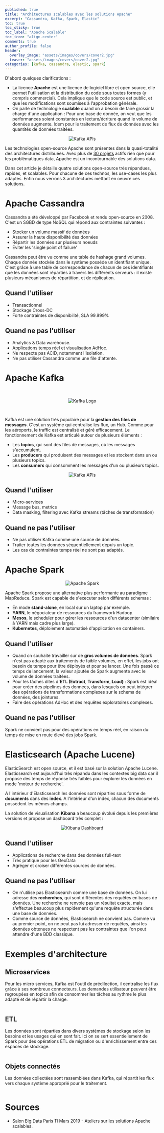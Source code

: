 ```yaml
---
published: true
title: "Architectures scalables avec les solutions Apache"
excerpt: "Cassandra, Kafka, Spark, Elastic"
toc: true
toc_sticky: true
toc_label: "Apache Scalable"
toc_icon: "align-center"
comments: true
author_profile: false
header:
  overlay_image: "assets/images/covers/cover2.jpg"
  teaser: "assets/images/covers/cover2.jpg"
categories: [kafka, cassandra, elastic, spark]
---
```


D'abord quelques clarifications :
- La licence **Apache** est une licence de logiciel libre et open source, elle permet l'utilisation et la distribution du code sous toutes formes (y compris commercial). Cela implique que le code source est public, et que les modifications sont soumises à l'approbation générale.
- On parle de technologie **scalable** quand on a besoin de faire grossir la charge d'une application : Pour une base de donnée, on veut que les performances soient constantes en lecture/écriture quand le volume de données augmente. Idem pour le traitement de flux de données avec les quantités de données traitées.

<div align="center">
  <img src="https://upload.wikimedia.org/wikipedia/commons/thumb/d/db/Apache_Software_Foundation_Logo_%282016%29.svg/1200px-Apache_Software_Foundation_Logo_%282016%29.svg.png" alt="Kafka APIs">
</div>

Les technologies open-source Apache sont présentes dans la quasi-totalité des architectures distribuées. Avec plus de <a href="https://streamdata.io/blog/open-source-apache-big-data-projects/" target="_blank">30 projets</a> actifs rien que pour les problématiques data, Apache est un incontournable des solutions data. 

Dans cet article je détaille quatre solutions open-source très répandues, rapides, et scalables. Pour chacune de ces technos, les use-cases les plus adaptés. Enfin nous verrons 3 architectures mettant en oeuvre ces solutions.

# Apache Cassandra

Cassandra a été développé par Facebook et rendu open-source en 2008. C'est un SGBD de type NoSQL qui répond aux contraintes suivantes :
- Stocker un volume massif de données
- Assurer la haute disponibilité des données
- Répartir les données sur plusieurs noeuds
- Éviter les 'single point of failure'

Cassandra peut être vu comme une table de hashage grand volumes. Chaque donnée stockée dans le système possède un identifiant unique. C'est grâce à une table de correspondance de chacun de ces identifiants que les données sont réparties à travers les différents serveurs : il existe plusieurs mécanismes de répartition, et de réplication.

## Quand l'utiliser

- Transactionnel
- Stockage Cross-DC
- Forte contraintes de disponibilité, SLA 99.999%

## Quand ne pas l'utiliser

- Analytics & Data warehouse.
- Applications temps réel et visualisation AdHoc.
- Ne respecte pas ACID, notamment l'isolation.
- Ne pas utiliser Cassandra comme une file d'attente.

# Apache Kafka

<div align="center">
  <img src="https://kafka.apache.org/images/logo.png" alt="Kafka Logo" vspace="30">
</div>


Kafka est une solution très populaire pour la **gestion des files de messages**. C'est un système qui centralise les flux, un Hub. Comme pour les aéroports, le traffic est centralisé et géré efficacement. Le fonctionnement de Kafka est articulé autour de plusieurs éléments : 
- Les **topics**, qui sont des files de messages, où les messages s'accumulent.
- Les **producers** qui produisent des messages et les stockent dans un ou plusieurs topics.
- Les **consumers** qui consomment les messages d'un ou plusieurs topics.

<div align="center">
  <img src="https://kafka.apache.org/0110/images/kafka-apis.png" alt="Kafka APIs">
</div>

## Quand l'utiliser

- Micro-services
- Message bus, metrics
- Data masking, filtering avec Kafka streams (tâches de transformation)

## Quand ne pas l'utiliser

- Ne pas utiliser Kafka comme une source de données.
- Traiter toutes les données séquentiellement depuis un topic.
- Les cas de contraintes temps réel ne sont pas adaptés.

# Apache Spark

<div align="center">
  <img src="https://blog.jetoile.fr/images/rdd/spark.png" alt="Apache Spark">
</div>


Apache Spark propose une alternative plus performante au paradigme MapReduce. Spark est capable de s'executer selon différents schemas :
- En mode **stand-alone**, en local sur un laptop par exemple.
- **YARN**, le négociateur de ressources du framework Hadoop.
- **Mesos**, le scheduler pour gérer les ressources d'un datacenter (similaire à YARN mais cadre plus large).
- **Kubernetes**, déploiement automatisé d'application en containers.

## Quand l'utiliser

- Quand on souhaite travailler sur de **gros volumes de données**. Spark n'est pas adapté aux traitements de faible volumes, en effet, les jobs ont besoin de temps pour être déployés et pour se lancer. Une fois passé ce temps de lancement, la valeur ajoutée de Spark augmente avec le volume de données traitées.
- Pour les tâches dites d'**ETL (Extract, Transform, Load)** : Spark est idéal pour créer des pipelines des données, dans lesquels on peut intégrer des opérations de transformations complexes sur le schema de données, des jointures.
- Faire des opérations AdHoc et des requêtes exploratoires complexes.

## Quand ne pas l'utiliser

Spark ne convient pas pour des opérations en temps réel, en raison du temps de mise en route élevé des jobs Spark.

# Elasticsearch (Apache Lucene)

ElasticSearch est open source, et il est basé sur la solution Apache Lucene. Elasticsearch est aujourd'hui très répandu dans les contextes big data car il propose des temps de réponse très faibles pour explorer les données en mode 'moteur de recherche'.

A l'intérieur d'Elasticsearch les données sont réparties sous forme de **documents** dans des **index**. A l'intérieur d'un index, chacun des documents possèdent les mêmes champs.

La solution de visualisation **Kibana** a beaucoup évolué depuis les premières versions et propose un dashboard très complet :

<div align="center">
  <img src="https://d2.alternativeto.net/dist/s/https--www-elastic-co-products-kibana_989074_full.jpg?format=jpg&width=1600&height=1600&mode=min&upscale=false" alt="Kibana Dashboard">
</div>

## Quand l'utiliser

- Applications de recherche dans des données full-text
- Très pratique pour les GeoData
- Agréger et croiser différentes sources de données.

## Quand ne pas l'utiliser

- On n'utilise pas Elasticsearch comme une base de données. On lui adresse des **recherches**, qui sont différentes des requêtes en bases de données. Une recherche ne renvoie pas un résultat exacte, mais s'effectue beaucoup plus rapidement qu'une requête structurée dans une base de données.
- Comme source de données, Elasticsearch ne convient pas. Comme vu au premier point, on ne peut pas lui adresser de requêtes, ainsi les données obtenues ne respectent pas les contraintes que l'on peut attendre d'une BDD classique.

# Exemples d'architecture

## Microservices

Pour les micro services, Kafka est l'outil de prédilection, il centralise les flux grâce à ses nombreux connecteurs. Les demandes utilisateur peuvent être regroupées en topics afin de consommer les tâches au rythme le plus adapté et de répartir la charge.

<img src="{{ site.url }}{{ site.baseurl }}/assets/images/architectures/kafka-microservices.png" alt="" class="center">

## ETL

Les données sont réparties dans divers systèmes de stockage selon les besoins et les usages qui en sont fait. Ici on se sert essentiellement de Spark pour des opérations ETL de migration ou d'enrichissement entre ces espaces de stockage.

<img src="{{ site.url }}{{ site.baseurl }}/assets/images/architectures/spark-etl.png" alt="" class="center">

## Objets connectés

Les données collectées sont rassemblées dans Kafka, qui répartit les flux vers chaque système approprié pour le traitement.

<img src="{{ site.url }}{{ site.baseurl }}/assets/images/architectures/kafka-iot.png" alt="" class="center">

# Sources
- Salon Big Data Paris 11 Mars 2019 - Ateliers sur les solutions Apache scalables.
